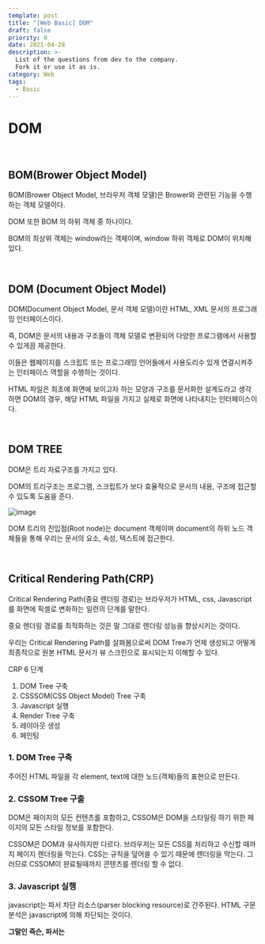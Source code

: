 ```yaml
---
template: post
title: "[Web Basic] DOM"
draft: false
priority: 0
date: 2021-04-28
description: >-
  List of the questions from dev to the company.
  Fork it or use it as is.
category: Web
tags:
  - Basic
---
```


# DOM

<br/>

## BOM(Brower Object Model)

BOM(Brower Object Model, 브라우저 객체 모델)은 Brower와 관련된 기능을 수행하는 객체 모델이다.

DOM 또한 BOM 의 하위 객체 중 하나이다.

BOM의 최상위 객체는 window라는 객체이며, window 하위 객체로 DOM이 위치해있다.

<br/>

## DOM (Document Object Model)

DOM(Document Object Model, 문서 객체 모델)이란 HTML, XML 문서의 프로그래밍 인터페이스이다.

즉, DOM은 문서의 내용과 구조들이 객체 모델로 변환되어 다양한 프로그램에서 사용할 수 있게끔 제공한다.

이들은 웹페이지를 스크립트 또는 프로그래밍 언어들에서 사용도리수 있게 연결시켜주는 인터페이스 역할을 수행하는 것이다.

HTML 파일은 최초에 화면에 보이고자 하는 모양과 구조를 문서화한 설계도라고 생각하면 DOM의 경우, 해당 HTML 파일을 가지고 실제로 화면에 나타내지는 인터페이스이다.

<br/>

## DOM TREE

DOM은 트리 자료구조를 가지고 있다.

DOM의 트리구조는 프로그램, 스크립트가 보다 효율적으로 문서의 내용, 구조에 접근할 수 있도록 도움을 준다.

![image](https://user-images.githubusercontent.com/57346455/117456132-d808d980-af82-11eb-8a02-7f621934d152.png)

DOM 트리의 진입점(Root node)는 document 객체이며 document의 하위 노드 객체들을 통해 우리는 문서의 요소, 속성, 텍스트에 접근한다.

<br/>

## Critical Rendering Path(CRP)

Critical Rendering Path(중요 렌더링 경로)는 브라우저가 HTML, css, Javascript를 화면에 픽셀로 변화하는 일련의 단계를 말한다.

중요 렌더링 경로를 최적화하는 것은 말 그대로 렌더링 성능을 향상시키는 것이다.

우리는 Critical Rendering Path를 살펴봄으로써 DOM Tree가 언제 생성되고 어떻게 최종적으로 원본 HTML 문서가 뷰 스크린으로 표시되는지 이해할 수 있다.

CRP 6 단계

1. DOM Tree 구축
2. CSSSOM(CSS Object Model) Tree 구축
3. Javascript 실행
4. Render Tree 구축
5. 레이아웃 생성
6. 페인팅

### 1.  DOM Tree 구축

주어진 HTML 파일을 각 element, text에 대한 노드(객체)들의 표현으로 만든다.

### 2. CSSOM Tree 구출

DOM은 페이지의 모든 컨텐츠를 포함하고, CSSOM은 DOM을 스타일링 하기 위한 페이지의 모든 스타일 정보를 포함한다.

CSSOM은 DOM과 유사하지만 다르다. 브라우저는 모든 CSS를 처리하고 수신할 때까지 페이지 렌더링을 막는다. CSS는 규칙을 덮어쓸 수 있기 때문에 렌더링을 막는다. 그러므로 CSSOM이 완료될때까지 콘텐츠를 렌더링 할 수 없다.

### 3. Javascript 실행

javascript는 파서 차단 리소스(parser blocking resource)로 간주된다. HTML 구문 분석은 javascript에 의해 차단되는 것이다.

**그말인 즉슨, 파서는 <script>태그에 도달하면 fetch를 중단하고 실행한다. 따라서 문서내 요소를 참조하는 javascript 파일이 있는 경우 문서가 표시된 후에 배치하는 것이 옳다.**

### 4. Render Tree 구축

렌더링 트리는 DOM과 CSSOM의 조합이다.

페이지에서 최종적으로 렌더링 될 내용들만을 포함하는 트리이다. 즉, 표시되는 내용만을 캡쳐하기 때문에 CSS의 "display:none;" 속성이 부여된 요소는 렌더 트리에 포함하지 않는다.

### 5. 레이아웃 생성

레이아웃은 뷰포트(Display상의 출력영역)의 크기를 결정하며, 뷰포트의 크기는 뷰포트의 크기와 관련있는 CSS 스타일에 대한 컨텍스트를 제공한다.

### 6. 페인팅

마지막 단계로 페에지의 가시적인 내용을 픽셀로 변환하여 화면에 표시한다.

화면 출력시간은 DOM의 크기와 적용 스타일에 따라 다르다.